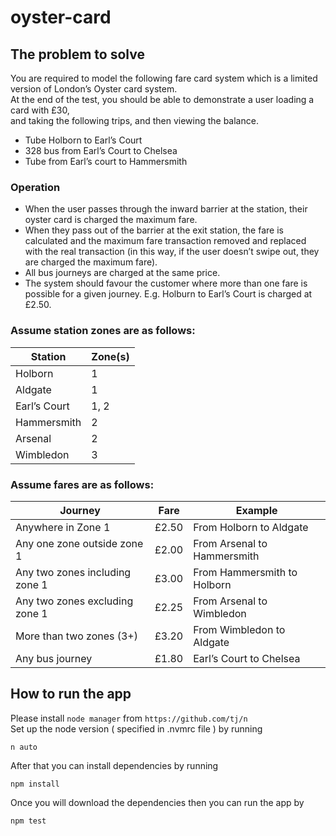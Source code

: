 # oyster-card

## The problem to solve

You are required to model the following fare card system which is a limited version of London’s Oyster card system. <br/>
At the end of the test, you should be able to demonstrate a user loading a card with £30, <br/>
and taking the following trips, and then viewing the balance. <br />

- Tube Holborn to Earl’s Court
- 328 bus from Earl’s Court to Chelsea
- Tube from Earl’s court to Hammersmith

### Operation

- When the user passes through the inward barrier at the station, their oyster card is charged the maximum fare.
- When they pass out of the barrier at the exit station, the fare is calculated and the maximum fare transaction removed and replaced with the real transaction (in this way, if the user doesn’t swipe out, they are charged the maximum fare).
- All bus journeys are charged at the same price.
- The system should favour the customer where more than one fare is possible for a given
  journey. E.g. Holburn to Earl’s Court is charged at £2.50.

### Assume station zones are as follows:

| Station      | Zone(s) |
| ------------ | ------- |
| Holborn      | 1       |
| Aldgate      | 1       |
| Earl’s Court | 1, 2    |
| Hammersmith  | 2       |
| Arsenal      | 2       |
| Wimbledon    | 3       |

### Assume fares are as follows:

| Journey                        | Fare  | Example                     |
| ------------------------------ | ----- | --------------------------- |
| Anywhere in Zone 1             | £2.50 | From Holborn to Aldgate     |
| Any one zone outside zone 1    | £2.00 | From Arsenal to Hammersmith |
| Any two zones including zone 1 | £3.00 | From Hammersmith to Holborn |
| Any two zones excluding zone 1 | £2.25 | From Arsenal to Wimbledon   |
| More than two zones (3+)       | £3.20 | From Wimbledon to Aldgate   |
| Any bus journey                | £1.80 | Earl’s Court to Chelsea     |

## How to run the app

Please install `node manager` from `https://github.com/tj/n` <br>
Set up the node version ( specified in .nvmrc file ) by running

```
n auto
```

After that you can install dependencies by running

```
npm install
```

Once you will download the dependencies then you can run the app by

```
npm test
```

